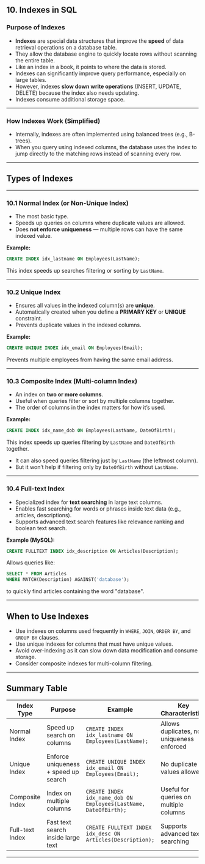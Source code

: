 ## 10. Indexes in SQL

### Purpose of Indexes

* **Indexes** are special data structures that improve the **speed** of data retrieval operations on a database table.
* They allow the database engine to quickly locate rows without scanning the entire table.
* Like an index in a book, it points to where the data is stored.
* Indexes can significantly improve query performance, especially on large tables.
* However, indexes **slow down write operations** (INSERT, UPDATE, DELETE) because the index also needs updating.
* Indexes consume additional storage space.

---

### How Indexes Work (Simplified)

* Internally, indexes are often implemented using balanced trees (e.g., B-trees).
* When you query using indexed columns, the database uses the index to jump directly to the matching rows instead of scanning every row.

---

## Types of Indexes

---

### 10.1 Normal Index (or Non-Unique Index)

* The most basic type.
* Speeds up queries on columns where duplicate values are allowed.
* Does **not enforce uniqueness** — multiple rows can have the same indexed value.

**Example:**

```sql
CREATE INDEX idx_lastname ON Employees(LastName);
```

This index speeds up searches filtering or sorting by `LastName`.

---

### 10.2 Unique Index

* Ensures all values in the indexed column(s) are **unique**.
* Automatically created when you define a **PRIMARY KEY** or **UNIQUE** constraint.
* Prevents duplicate values in the indexed columns.

**Example:**

```sql
CREATE UNIQUE INDEX idx_email ON Employees(Email);
```

Prevents multiple employees from having the same email address.

---

### 10.3 Composite Index (Multi-column Index)

* An index on **two or more columns**.
* Useful when queries filter or sort by multiple columns together.
* The order of columns in the index matters for how it’s used.

**Example:**

```sql
CREATE INDEX idx_name_dob ON Employees(LastName, DateOfBirth);
```

This index speeds up queries filtering by `LastName` and `DateOfBirth` together.

* It can also speed queries filtering just by `LastName` (the leftmost column).
* But it won’t help if filtering only by `DateOfBirth` without `LastName`.

---

### 10.4 Full-text Index

* Specialized index for **text searching** in large text columns.
* Enables fast searching for words or phrases inside text data (e.g., articles, descriptions).
* Supports advanced text search features like relevance ranking and boolean text search.

**Example (MySQL):**

```sql
CREATE FULLTEXT INDEX idx_description ON Articles(Description);
```

Allows queries like:

```sql
SELECT * FROM Articles
WHERE MATCH(Description) AGAINST('database');
```

to quickly find articles containing the word "database".

---

## When to Use Indexes

* Use indexes on columns used frequently in `WHERE`, `JOIN`, `ORDER BY`, and `GROUP BY` clauses.
* Use unique indexes for columns that must have unique values.
* Avoid over-indexing as it can slow down data modification and consume storage.
* Consider composite indexes for multi-column filtering.

---

## Summary Table

| Index Type      | Purpose                              | Example                                                          | Key Characteristics                       |
| --------------- | ------------------------------------ | ---------------------------------------------------------------- | ----------------------------------------- |
| Normal Index    | Speed up search on columns           | `CREATE INDEX idx_lastname ON Employees(LastName);`              | Allows duplicates, no uniqueness enforced |
| Unique Index    | Enforce uniqueness + speed up search | `CREATE UNIQUE INDEX idx_email ON Employees(Email);`             | No duplicate values allowed               |
| Composite Index | Index on multiple columns            | `CREATE INDEX idx_name_dob ON Employees(LastName, DateOfBirth);` | Useful for queries on multiple columns    |
| Full-text Index | Fast text search inside large text   | `CREATE FULLTEXT INDEX idx_desc ON Articles(Description);`       | Supports advanced text searching          |

---
